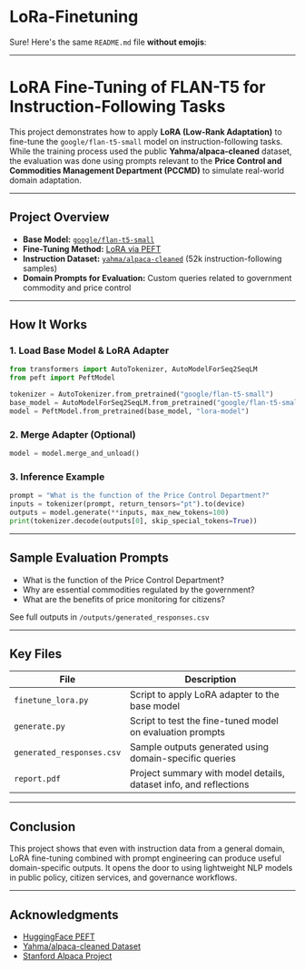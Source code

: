 # LoRa-Finetuning
Sure! Here's the same `README.md` file **without emojis**:

---

# LoRA Fine-Tuning of FLAN-T5 for Instruction-Following Tasks

This project demonstrates how to apply **LoRA (Low-Rank Adaptation)** to fine-tune the `google/flan-t5-small` model on instruction-following tasks. While the training process used the public **Yahma/alpaca-cleaned** dataset, the evaluation was done using prompts relevant to the **Price Control and Commodities Management Department (PCCMD)** to simulate real-world domain adaptation.

---

## Project Overview

* **Base Model:** [`google/flan-t5-small`](https://huggingface.co/google/flan-t5-small)
* **Fine-Tuning Method:** [LoRA via PEFT](https://huggingface.co/docs/peft/index)
* **Instruction Dataset:** [`yahma/alpaca-cleaned`](https://huggingface.co/datasets/yahma/alpaca-cleaned) (52k instruction-following samples)
* **Domain Prompts for Evaluation:** Custom queries related to government commodity and price control

---

## How It Works

### 1. Load Base Model & LoRA Adapter

```python
from transformers import AutoTokenizer, AutoModelForSeq2SeqLM
from peft import PeftModel

tokenizer = AutoTokenizer.from_pretrained("google/flan-t5-small")
base_model = AutoModelForSeq2SeqLM.from_pretrained("google/flan-t5-small")
model = PeftModel.from_pretrained(base_model, "lora-model")
```

### 2. Merge Adapter (Optional)

```python
model = model.merge_and_unload()
```

### 3. Inference Example

```python
prompt = "What is the function of the Price Control Department?"
inputs = tokenizer(prompt, return_tensors="pt").to(device)
outputs = model.generate(**inputs, max_new_tokens=100)
print(tokenizer.decode(outputs[0], skip_special_tokens=True))
```

---

## Sample Evaluation Prompts

* What is the function of the Price Control Department?
* Why are essential commodities regulated by the government?
* What are the benefits of price monitoring for citizens?

See full outputs in `/outputs/generated_responses.csv`

---

## Key Files

| File                      | Description                                                       |
| ------------------------- | ----------------------------------------------------------------- |
| `finetune_lora.py`        | Script to apply LoRA adapter to the base model                    |
| `generate.py`             | Script to test the fine-tuned model on evaluation prompts         |
| `generated_responses.csv` | Sample outputs generated using domain-specific queries            |
| `report.pdf`              | Project summary with model details, dataset info, and reflections |

---

## Conclusion

This project shows that even with instruction data from a general domain, LoRA fine-tuning combined with prompt engineering can produce useful domain-specific outputs. It opens the door to using lightweight NLP models in public policy, citizen services, and governance workflows.

---

## Acknowledgments

* [HuggingFace PEFT](https://github.com/huggingface/peft)
* [Yahma/alpaca-cleaned Dataset](https://huggingface.co/datasets/yahma/alpaca-cleaned)
* [Stanford Alpaca Project](https://github.com/tatsu-lab/stanford_alpaca)


